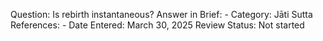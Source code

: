 Question: Is rebirth instantaneous?
Answer in Brief: -
 Category: Jāti
Sutta References: -
Date Entered: March 30, 2025
Review Status: Not started
